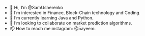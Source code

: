 - 👋 Hi, I’m @SamUsherenko
- 👀 I’m interested in Finance, Block-Chain technology and Coding.
- 🌱 I’m currently learning Java and Python.
- 💞️ I’m looking to collaborate on market prediction algorithms.
- 📫 How to reach me instagram: @5ayeem.

<!---
SamUsherenko/SamUsherenko is a ✨ special ✨ repository because its `README.md` (this file) appears on your GitHub profile.
You can click the Preview link to take a look at your changes.
--->
